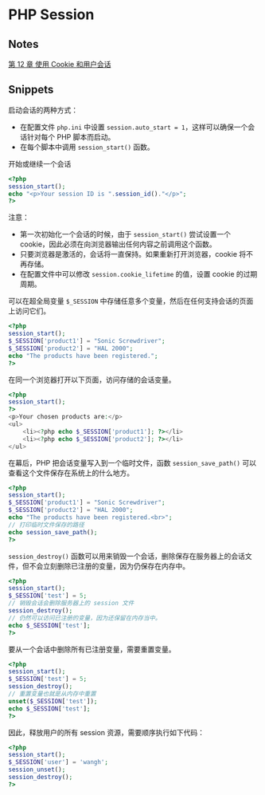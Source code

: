 # PHP Session

## Notes

[第 12 章 使用 Cookie 和用户会话](https://gitee.com/mrhuangyuhui/notes/blob/master/books/php/php-mysql-apache-5e/ch12.md)

## Snippets

启动会话的两种方式：

- 在配置文件 `php.ini` 中设置 `session.auto_start = 1`，这样可以确保一个会话针对每个 PHP 脚本而启动。
- 在每个脚本中调用 `session_start()` 函数。

开始或继续一个会话

```php
<?php
session_start();
echo "<p>Your session ID is ".session_id()."</p>";
?>
```

注意：

- 第一次初始化一个会话的时候，由于 `session_start()` 尝试设置一个 cookie，因此必须在向浏览器输出任何内容之前调用这个函数。
- 只要浏览器是激活的，会话将一直保持。如果重新打开浏览器，cookie 将不再存储。
- 在配置文件中可以修改 `session.cookie_lifetime` 的值，设置 cookie 的过期周期。

可以在超全局变量 `$_SESSION` 中存储任意多个变量，然后在任何支持会话的页面上访问它们。

```php
<?php
session_start();
$_SESSION['product1'] = "Sonic Screwdriver";
$_SESSION['product2'] = "HAL 2000";
echo "The products have been registered.";
?>
```

在同一个浏览器打开以下页面，访问存储的会话变量。

```php
<?php
session_start();
?>
<p>Your chosen products are:</p>
<ul>
    <li><?php echo $_SESSION['product1']; ?></li>
    <li><?php echo $_SESSION['product2']; ?></li>
</ul>
```

在幕后，PHP 把会话变量写入到一个临时文件，函数 `session_save_path()` 可以查看这个文件保存在系统上的什么地方。

```php
<?php
session_start();
$_SESSION['product1'] = "Sonic Screwdriver";
$_SESSION['product2'] = "HAL 2000";
echo "The products have been registered.<br>";
// 打印临时文件保存的路径
echo session_save_path();
?>
```

`session_destroy()` 函数可以用来销毁一个会话，删除保存在服务器上的会话文件，但不会立刻删除已注册的变量，因为仍保存在内存中。

```php
<?php
session_start();
$_SESSION['test'] = 5;
// 销毁会话会删除服务器上的 session 文件
session_destroy();
// 仍然可以访问已注册的变量，因为还保留在内存当中。
echo $_SESSION['test'];
?>
```

要从一个会话中删除所有已注册变量，需要重置变量。

```php
<?php
session_start();
$_SESSION['test'] = 5;
session_destroy();
// 重置变量也就是从内存中重置
unset($_SESSION['test']);
echo $_SESSION['test'];
?>
```

因此，释放用户的所有 session 资源，需要顺序执行如下代码：

```php
<?php
session_start();
$_SESSION['user'] = 'wangh';
session_unset();
session_destroy();
?>
```